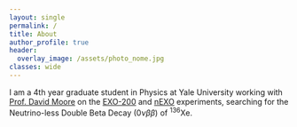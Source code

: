 ```yaml
---
layout: single
permalink: /
title: About
author_profile: true
header:
  overlay_image: /assets/photo_nome.jpg
classes: wide
---
```


I am a 4th year graduate student in Physics at Yale University working with [Prof. David Moore](https://campuspress.yale.edu/moorelab/) on the [EXO-200](https://www-project.slac.stanford.edu/exo/) and [nEXO](https://nexo.llnl.gov) experiments, searching for the Neutrino-less Double Beta Decay $(0\nu\beta\beta)$ of  ${}^{136}\mathrm{Xe}$.